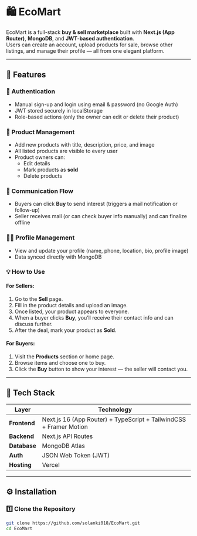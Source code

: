 # 🛍️ EcoMart

EcoMart is a full-stack **buy & sell marketplace** built with **Next.js (App Router)**, **MongoDB**, and **JWT-based authentication**.  
Users can create an account, upload products for sale, browse other listings, and manage their profile — all from one elegant platform.

---

## 🚀 Features

### 👤 Authentication
- Manual sign-up and login using email & password (no Google Auth)
- JWT stored securely in localStorage
- Role-based actions (only the owner can edit or delete their product)

### 💼 Product Management
- Add new products with title, description, price, and image
- All listed products are visible to every user
- Product owners can:
  - Edit details  
  - Mark products as **sold**
  - Delete products

### 💬 Communication Flow
- Buyers can click **Buy** to send interest (triggers a mail notification or follow-up)
- Seller receives mail (or can check buyer info manually) and can finalize offline

### 🧑‍💻 Profile Management
- View and update your profile (name, phone, location, bio, profile image)
- Data synced directly with MongoDB

### 💡 How to Use
#### For Sellers:
1. Go to the **Sell** page.  
2. Fill in the product details and upload an image.  
3. Once listed, your product appears to everyone.  
4. When a buyer clicks **Buy**, you’ll receive their contact info and can discuss further.  
5. After the deal, mark your product as **Sold**.

#### For Buyers:
1. Visit the **Products** section or home page.  
2. Browse items and choose one to buy.  
3. Click the **Buy** button to show your interest — the seller will contact you.  

---

## 🧱 Tech Stack

| Layer | Technology |
|-------|-------------|
| **Frontend** | Next.js 16 (App Router) + TypeScript + TailwindCSS + Framer Motion |
| **Backend** | Next.js API Routes |
| **Database** | MongoDB Atlas |
| **Auth** | JSON Web Token (JWT) |
| **Hosting** | Vercel |

---

## ⚙️ Installation

### 1️⃣ Clone the Repository
```bash
git clone https://github.com/solanki018/EcoMart.git
cd EcoMart
